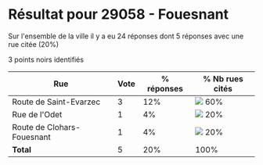 # Résultat pour 29058 - Fouesnant

Sur l'ensemble de la ville il y a eu 24 réponses dont 5 réponses avec une rue citée (20%)

3 points noirs identifiés

| Rue | Vote | % réponses | % Nb rues cités|
|-----|------|------------|----------------|
| Route de Saint-Evarzec | 3 | 12% | <img src="../../img/bar_60.gif" />&nbsp;60%|
| Rue de l'Odet | 1 | 4% | <img src="../../img/bar_20.gif" />&nbsp;20%|
| Route de Clohars-Fouesnant | 1 | 4% | <img src="../../img/bar_20.gif" />&nbsp;20%|
| **Total** | 5 | 20% | 100%|
